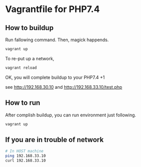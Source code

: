 # Vagrantfile for PHP7.4

## How to buildup

Run fallowing command.
Then, magick happends.

```bash
vagrant up
```

To re-put up a network,

```bash
vagrant reload
```

OK, you will complete buildup to your PHP7.4 +1

see http://192.168.30.10 and http://192.168.33.10/test.php

## How to run

After complish buildup, you can run environment just following.

```bash
vagrant up
```

## If you are in trouble of network

```bash
# In HOST machine
ping 192.168.33.10
curl 192.168.33.10
```
